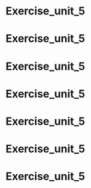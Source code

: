 # Exercise_unit_5
# Exercise_unit_5
# Exercise_unit_5
# Exercise_unit_5
# Exercise_unit_5
# Exercise_unit_5
# Exercise_unit_5
